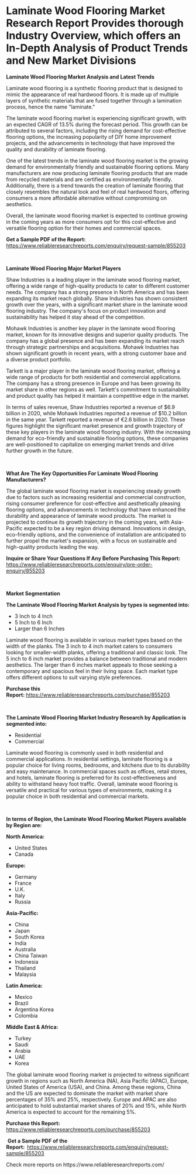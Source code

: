 <p><h1>Laminate Wood Flooring Market Research Report Provides thorough Industry Overview, which offers an In-Depth Analysis of Product Trends and New Market Divisions</h1></p><p><strong>Laminate Wood Flooring Market Analysis and Latest Trends</strong></p>
<p><p>Laminate wood flooring is a synthetic flooring product that is designed to mimic the appearance of real hardwood floors. It is made up of multiple layers of synthetic materials that are fused together through a lamination process, hence the name "laminate."</p><p>The laminate wood flooring market is experiencing significant growth, with an expected CAGR of 13.5% during the forecast period. This growth can be attributed to several factors, including the rising demand for cost-effective flooring options, the increasing popularity of DIY home improvement projects, and the advancements in technology that have improved the quality and durability of laminate flooring.</p><p>One of the latest trends in the laminate wood flooring market is the growing demand for environmentally friendly and sustainable flooring options. Many manufacturers are now producing laminate flooring products that are made from recycled materials and are certified as environmentally friendly. Additionally, there is a trend towards the creation of laminate flooring that closely resembles the natural look and feel of real hardwood floors, offering consumers a more affordable alternative without compromising on aesthetics.</p><p>Overall, the laminate wood flooring market is expected to continue growing in the coming years as more consumers opt for this cost-effective and versatile flooring option for their homes and commercial spaces.</p></p>
<p><strong>Get a Sample PDF of the Report:&nbsp;</strong> <a href="https://www.reliableresearchreports.com/enquiry/request-sample/855203">https://www.reliableresearchreports.com/enquiry/request-sample/855203</a></p>
<p>&nbsp;</p>
<p><strong>Laminate Wood Flooring Major Market Players</strong></p>
<p><p>Shaw Industries is a leading player in the laminate wood flooring market, offering a wide range of high-quality products to cater to different customer needs. The company has a strong presence in North America and has been expanding its market reach globally. Shaw Industries has shown consistent growth over the years, with a significant market share in the laminate wood flooring industry. The company's focus on product innovation and sustainability has helped it stay ahead of the competition.</p><p>Mohawk Industries is another key player in the laminate wood flooring market, known for its innovative designs and superior quality products. The company has a global presence and has been expanding its market reach through strategic partnerships and acquisitions. Mohawk Industries has shown significant growth in recent years, with a strong customer base and a diverse product portfolio.</p><p>Tarkett is a major player in the laminate wood flooring market, offering a wide range of products for both residential and commercial applications. The company has a strong presence in Europe and has been growing its market share in other regions as well. Tarkett's commitment to sustainability and product quality has helped it maintain a competitive edge in the market.</p><p>In terms of sales revenue, Shaw Industries reported a revenue of $6.9 billion in 2020, while Mohawk Industries reported a revenue of $10.2 billion in the same year. Tarkett reported a revenue of €2.6 billion in 2020. These figures highlight the significant market presence and growth trajectory of these key players in the laminate wood flooring industry. With the increasing demand for eco-friendly and sustainable flooring options, these companies are well-positioned to capitalize on emerging market trends and drive further growth in the future.</p></p>
<p>&nbsp;</p>
<p><strong>What Are The Key Opportunities For Laminate Wood Flooring Manufacturers?</strong></p>
<p><p>The global laminate wood flooring market is experiencing steady growth due to factors such as increasing residential and commercial construction, rising consumer preference for cost-effective and aesthetically pleasing flooring options, and advancements in technology that have enhanced the durability and appearance of laminate wood products. The market is projected to continue its growth trajectory in the coming years, with Asia-Pacific expected to be a key region driving demand. Innovations in design, eco-friendly options, and the convenience of installation are anticipated to further propel the market's expansion, with a focus on sustainable and high-quality products leading the way.</p></p>
<p><strong>Inquire or Share Your Questions If Any Before Purchasing This Report:</strong> <a href="https://www.reliableresearchreports.com/enquiry/pre-order-enquiry/855203">https://www.reliableresearchreports.com/enquiry/pre-order-enquiry/855203</a></p>
<p>&nbsp;</p>
<p><strong>Market Segmentation</strong></p>
<p><strong>The Laminate Wood Flooring Market Analysis by types is segmented into:</strong></p>
<p><ul><li>3 Inch to 4 Inch</li><li>5 Inch to 6 Inch</li><li>Larger than 6 Inches</li></ul></p>
<p><p>Laminate wood flooring is available in various market types based on the width of the planks. The 3 inch to 4 inch market caters to consumers looking for smaller-width planks, offering a traditional and classic look. The 5 inch to 6 inch market provides a balance between traditional and modern aesthetics. The larger than 6 inches market appeals to those seeking a contemporary and spacious feel in their living space. Each market type offers different options to suit varying style preferences.</p></p>
<p><strong>Purchase this Report:&nbsp;</strong><a href="https://www.reliableresearchreports.com/purchase/855203">https://www.reliableresearchreports.com/purchase/855203</a></p>
<p>&nbsp;</p>
<p><strong>The Laminate Wood Flooring Market Industry Research by Application is segmented into:</strong></p>
<p><ul><li>Residential</li><li>Commercial</li></ul></p>
<p><p>Laminate wood flooring is commonly used in both residential and commercial applications. In residential settings, laminate flooring is a popular choice for living rooms, bedrooms, and kitchens due to its durability and easy maintenance. In commercial spaces such as offices, retail stores, and hotels, laminate flooring is preferred for its cost-effectiveness and ability to withstand heavy foot traffic. Overall, laminate wood flooring is versatile and practical for various types of environments, making it a popular choice in both residential and commercial markets.</p></p>
<p>&nbsp;</p>
<p><strong>In terms of Region, the Laminate Wood Flooring Market Players available by Region are:</strong></p>
<p>
    <p> <strong> North America: </strong>
        <ul>
            <li>United States</li>
            <li>Canada</li>
        </ul>
        </p> 
    <p> <strong> Europe: </strong>
        <ul>
            <li>Germany</li>
            <li>France</li>
            <li>U.K.</li>
            <li>Italy</li>
            <li>Russia</li>
        </ul>
        </p> 
    <p> <strong> Asia-Pacific: </strong>
        <ul>
            <li>China</li>
            <li>Japan</li>
            <li>South Korea</li>
            <li>India</li>
            <li>Australia</li>
            <li>China Taiwan</li>
            <li>Indonesia</li>
            <li>Thailand</li>
            <li>Malaysia</li>
        </ul>
        </p> 
    <p> <strong> Latin America: </strong>
        <ul>
            <li>Mexico</li>
            <li>Brazil</li>
            <li>Argentina Korea</li>
            <li>Colombia</li>
        </ul>
        </p> 
    <p> <strong> Middle East & Africa: </strong>
        <ul>
            <li>Turkey</li>
            <li>Saudi</li>
            <li>Arabia</li>
            <li>UAE</li>
            <li>Korea</li>
        </ul>
    </p>
    </p>
<p><p>The global laminate wood flooring market is projected to witness significant growth in regions such as North America (NA), Asia Pacific (APAC), Europe, United States of America (USA), and China. Among these regions, China and the US are expected to dominate the market with market share percentages of 35% and 25%, respectively. Europe and APAC are also anticipated to hold substantial market shares of 20% and 15%, while North America is expected to account for the remaining 5%.</p></p>
<p><strong>Purchase this Report: </strong><a href="https://www.reliableresearchreports.com/purchase/855203">https://www.reliableresearchreports.com/purchase/855203</a></p>
<p>&nbsp;<strong>Get a Sample PDF of the Report:&nbsp;&nbsp;</strong><a href="https://www.reliableresearchreports.com/enquiry/request-sample/855203">https://www.reliableresearchreports.com/enquiry/request-sample/855203</a></p>
<p><strong></strong></p>
<p>Check more reports on https://www.reliableresearchreports.com/</p>